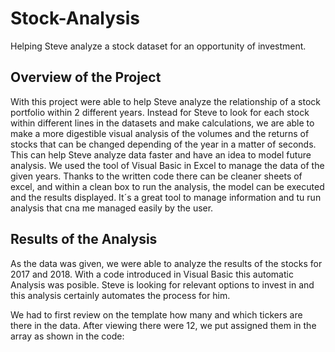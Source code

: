 # Stock-Analysis

Helping Steve analyze a stock dataset for an opportunity of investment. 

## Overview of the Project
With this project were able to help Steve analyze the relationship of a stock portfolio within 2 different years. Instead for Steve to look for each stock within different lines in the datasets and make calculations, we are able to make a more digestible visual analysis of the volumes and the returns of stocks that can be changed depending of the year in a matter of seconds. This can help Steve analyze data faster and have an idea to model future analysis. We used the tool of Visual Basic in Excel to manage the data of the given years. Thanks to the written code there can be cleaner sheets of excel, and within a clean box to run the analysis, the model can be executed and the results displayed. It´s a great tool to manage information and tu run analysis that cna me managed easily by the user. 

## Results of the Analysis
As the data was given, we were able to analyze the results of the stocks for 2017 and 2018. With a code introduced in Visual Basic this automatic Analysis was posible. Steve is looking for relevant options to invest in and this analysis certainly automates the process for him. 

We had to first review on the template how many and which tickers are there in the data. After viewing there were 12, we put assigned them in the array as shown in the code: 
